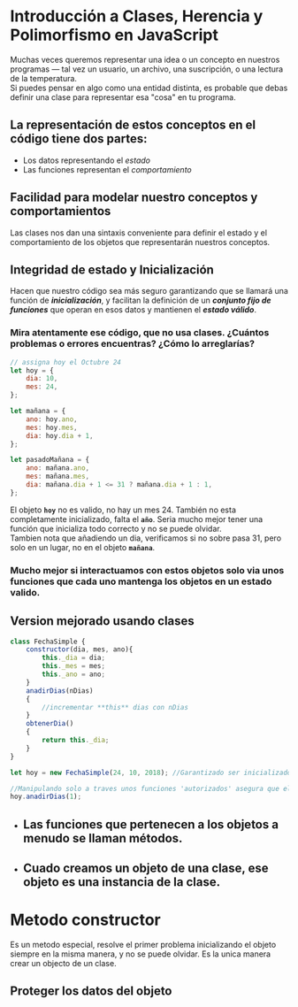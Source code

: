 [//]: # ( spellcheck-language es )
<!-- Global site tag (gtag.js) - Google Analytics -->
<script async src="https://www.googletagmanager.com/gtag/js?id=UA-58458282-5"></script>
<script>
  window.dataLayer = window.dataLayer || [];
  function gtag(){dataLayer.push(arguments);}
  gtag('js', new Date());

  gtag('config', 'UA-58458282-5');
</script>

# Introducción a Clases, Herencia y Polimorfismo en JavaScript

Muchas veces queremos representar una idea o un concepto en nuestros programas &mdash; tal vez un usuario, un archivo, una suscripción, o una lectura de la temperatura. <br/>
Si puedes pensar en algo como una entidad distinta, es probable que debas definir una clase para representar esa "cosa" en tu programa.

## La representación de estos conceptos en el código tiene dos partes: 
* Los datos representando el _estado_ 
* Las funciones representan el _comportamiento_

## Facilidad para modelar nuestro conceptos y comportamientos
Las clases nos dan una sintaxis conveniente para definir el estado y el comportamiento de los objetos que representarán nuestros conceptos. 
<br/>
## Integridad de estado y Inicialización
Hacen que nuestro código sea más seguro garantizando que se llamará una función de _**inicialización**_, y facilitan la definición de un **_conjunto fijo de funciones_** que operan en esos datos y mantienen el _**estado válido**_. 

### Mira atentamente ese código, que no usa clases. ¿Cuántos problemas o errores encuentras? ¿Cómo lo arreglarías?
```javascript
// assigna hoy el Octubre 24
let hoy = {
    dia: 10,
    mes: 24,
};

let mañana = {
    ano: hoy.ano,
    mes: hoy.mes,
    dia: hoy.dia + 1,
};

let pasadoMañana = {
    ano: mañana.ano,
    mes: mañana.mes,
    dia: mañana.dia + 1 <= 31 ? mañana.dia + 1 : 1,
};
```

El objeto **`hoy`** no es valido, no hay un mes 24. También no esta completamente inicializado, falta el **`año`**.
Seria mucho mejor tener una función que inicializa todo correcto y no se puede olvidar. <br/> 
Tambien nota que añadiendo un dia, verificamos si no sobre pasa 31, pero solo en un lugar, no en el objeto **`mañana`**.

### Mucho mejor si interactuamos con estos objetos solo via unos funciones que cada uno mantenga los objetos en un estado valido.

## Version mejorado usando clases

```javascript
class FechaSimple {
    constructor(dia, mes, ano){
        this._dia = dia;
        this._mes = mes;
        this._ano = ano;
    }
    anadirDias(nDias)
    {
        //incrementar **this** dias con nDias
    }
    obtenerDia()
    {
        return this._dia;
    }
}

let hoy = new FechaSimple(24, 10, 2018); //Garantizado ser inicializado correcto 

//Manipulando solo a traves unos funciones 'autorizados' asegura que el estado se mantiene valido
hoy.anadirDias(1);

```

* ## Las funciones que pertenecen a los objetos a menudo se llaman **métodos**.
* ## Cuado creamos un objeto de una clase, ese objeto es una **instancia** de la clase. 

# Metodo constructor
Es un metodo especial, resolve el primer problema inicializando el objeto siempre en la misma manera, y no se puede olvidar.
Es la unica manera crear un objecto de un clase.

## Proteger los datos del objeto

